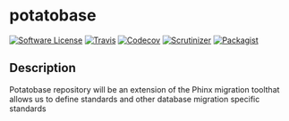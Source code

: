 # potatobase
[![Software License](https://img.shields.io/badge/license-MIT-brightgreen.svg?style=flat-square)](LICENSE) 
[![Travis](https://img.shields.io/travis/PotatoPowered/potatobase.svg?style=flat-square)](https://travis-ci.org/PotatoPowered/potatobase) 
[![Codecov](https://img.shields.io/codecov/c/github/PotatoPowered/potatobase.svg?style=flat-square)](https://codecov.io/github/PotatoPowered/potatobase) 
[![Scrutinizer](https://img.shields.io/scrutinizer/g/PotatoPowered/potatobase.svg?style=flat-square)](https://scrutinizer-ci.com/g/PotatoPowered/potatobase/) 
[![Packagist](https://img.shields.io/packagist/dt/potatopowered/potatobase.svg?style=flat-square)](https://packagist.org/packages/potatopowered/potatobase)

## Description
Potatobase repository will be an extension of the Phinx migration toolthat allows us to define standards and other database migration specific standards